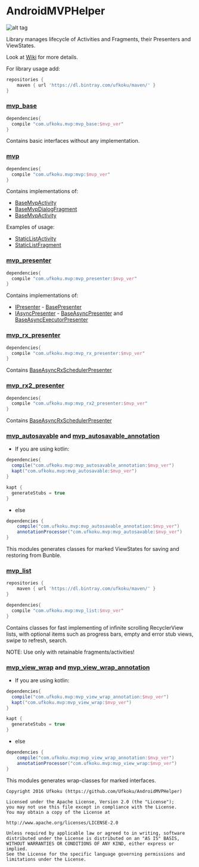 # AndroidMVPHelper

![alt tag](https://img.shields.io/badge/version-2.1.4-brightgreen.svg)

Library manages lifecycle of Activities and Fragments, their Presenters and ViewStates.

Look at [Wiki](https://github.com/Ufkoku/AndroidMVPHelper/wiki) for more details.

For library usage add:

```gradle
repositories {
    maven { url 'https://dl.bintray.com/ufkoku/maven/' }
}
```

### [mvp_base](https://github.com/Ufkoku/AndroidMVPHelper/tree/master/mvp_base)

```gradle
dependencies{
  compile "com.ufkoku.mvp:mvp_base:$mvp_ver"
}
```

Contains basic interfaces without any implementation.

### [mvp](https://github.com/Ufkoku/AndroidMVPHelper/tree/master/mvp_base)

```gradle
dependencies{
  compile "com.ufkoku.mvp:mvp:$mvp_ver"
}
```

Contains implementations of:
* [BaseMvpActivity](https://github.com/Ufkoku/AndroidMVPHelper/blob/master/mvp/src/main/kotlin/com/ufkoku/mvp/BaseMvpActivity.kt)
* [BaseMvpDialogFragment](https://github.com/Ufkoku/AndroidMVPHelper/blob/master/mvp/src/main/kotlin/com/ufkoku/mvp/BaseMvpDialogFragment.kt)
* [BaseMvpActivity](https://github.com/Ufkoku/AndroidMVPHelper/blob/master/mvp/src/main/kotlin/com/ufkoku/mvp/BaseMvpFragment.kt)

Examples of usage:
* [StaticListActivity](https://github.com/Ufkoku/AndroidMVPHelper/tree/master/app/src/main/java/com/ufkoku/demo_app/ui/activity/static_list/)
* [StaticListFragment](https://github.com/Ufkoku/AndroidMVPHelper/tree/master/app/src/main/java/com/ufkoku/demo_app/ui/fragments/static_list/)

### [mvp_presenter](https://github.com/Ufkoku/AndroidMVPHelper/tree/master/mvp_presenter)

```gradle
dependencies{
  compile "com.ufkoku.mvp:mvp_presenter:$mvp_ver"
}
```

Contains implementations of:
* [IPresenter](https://github.com/Ufkoku/AndroidMVPHelper/blob/master/mvp_base/src/main/kotlin/com/ufkoku/mvp_base/presenter/IPresenter.kt) - [BasePresenter](https://github.com/Ufkoku/AndroidMVPHelper/blob/master/mvp_presenter/src/main/kotlin/com/ufkoku/mvp/presenter/BasePresenter.kt)
* [IAsyncPresenter](https://github.com/Ufkoku/AndroidMVPHelper/blob/master/mvp_base/src/main/kotlin/com/ufkoku/mvp_base/presenter/IAsyncPresenter.kt) -  [BaseAsyncPresenter](https://github.com/Ufkoku/AndroidMVPHelper/blob/master/mvp_presenter/src/main/kotlin/com/ufkoku/mvp/presenter/BaseAsyncPresenter.kt) and [BaseAsyncExecutorPresenter](https://github.com/Ufkoku/AndroidMVPHelper/blob/master/mvp_presenter/src/main/kotlin/com/ufkoku/mvp/presenter/BaseAsyncExecutorPresenter.kt)

### [mvp_rx_presenter](https://github.com/Ufkoku/AndroidMVPHelper/tree/master/mvp_rx_presenter)

```gradle
dependencies{
  compile "com.ufkoku.mvp:mvp_rx_presenter:$mvp_ver"
}
```

Contains [BaseAsyncRxSchedulerPresenter](https://github.com/Ufkoku/AndroidMVPHelper/blob/master/mvp_rx_presenter/src/main/kotlin/com/ufkoku/mvp/presenter/rx/BaseAsyncRxSchedulerPresenter.kt)

### [mvp_rx2_presenter](https://github.com/Ufkoku/AndroidMVPHelper/tree/master/mvp_rx2_presenter)

```gradle
dependencies{
  compile "com.ufkoku.mvp:mvp_rx2_presenter:$mvp_ver"
}
```

Contains [BaseAsyncRxSchedulerPresenter](https://github.com/Ufkoku/AndroidMVPHelper/blob/master/mvp_rx2_presenter/src/main/kotlin/com/ufkoku/mvp/presenter/rx2/BaseAsyncRxSchedulerPresenter.kt)

### [mvp_autosavable](https://github.com/Ufkoku/AndroidMVPHelper/tree/master/mvp_autosavable) and [mvp_autosavable_annotation](https://github.com/Ufkoku/AndroidMVPHelper/tree/master/mvp_autosavable)

* If you are using kotlin:
```gradle
dependencies{  
  compile("com.ufkoku.mvp:mvp_autosavable_annotation:$mvp_ver")
  kapt("com.ufkoku.mvp:mvp_autosavable:$mvp_ver")
}

kapt {
  generateStubs = true
}
```
* else
```gradle
dependencies {    
    compile("com.ufkoku.mvp:mvp_autosavable_annotation:$mvp_ver")
    annotationProcessor("com.ufkoku.mvp:mvp_autosavable:$mvp_ver")    
}
```

This modules generates classes for marked ViewStates for saving and restoring from Bunble.

### [mvp_list](https://github.com/Ufkoku/AndroidMVPHelper/tree/master/mvp_list)

```gradle
repositories {
    maven { url 'https://dl.bintray.com/ufkoku/maven/' }
}

dependencies{
  compile "com.ufkoku.mvp:mvp_list:$mvp_ver"
}
```

Contains classes for fast implementing of infinite scrolling RecyclerView lists, with optional items such as progress bars, empty and error stub views, swipe to refresh, search.

NOTE: Use only with retainable fragments/activities!

### [mvp_view_wrap](https://github.com/Ufkoku/AndroidMVPHelper/tree/master/mvp_view_wrap) and [mvp_view_wrap_annotation](https://github.com/Ufkoku/AndroidMVPHelper/tree/master/mvp_view_wrap_annotation)

* If you are using kotlin:
```gradle
dependencies{  
  compile("com.ufkoku.mvp:mvp_view_wrap_annotation:$mvp_ver")
  kapt("com.ufkoku.mvp:mvp_view_wrap:$mvp_ver")
}

kapt {
  generateStubs = true
}
```
* else
```gradle
dependencies {    
    compile("com.ufkoku.mvp:mvp_view_wrap_annotation:$mvp_ver")
    annotationProcessor("com.ufkoku.mvp:mvp_view_wrap:$mvp_ver")    
}
```

This modules generates wrap-classes for marked interfaces.

```license
Copyright 2016 Ufkoku (https://github.com/Ufkoku/AndroidMVPHelper)

Licensed under the Apache License, Version 2.0 (the "License");
you may not use this file except in compliance with the License.
You may obtain a copy of the License at

http://www.apache.org/licenses/LICENSE-2.0

Unless required by applicable law or agreed to in writing, software
distributed under the License is distributed on an "AS IS" BASIS,
WITHOUT WARRANTIES OR CONDITIONS OF ANY KIND, either express or implied.
See the License for the specific language governing permissions and
limitations under the License.
```

